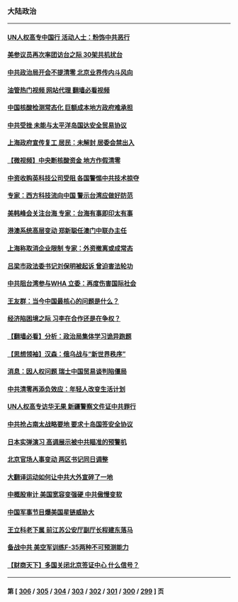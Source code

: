 ### 大陆政治
---
#### [UN人权高专中国行 活动人士：粉饰中共恶行](../../pages/ncid277/n13748834.md?05310445) 
#### [美参议员再次率团访台之际 30架共机扰台](../../pages/ncid277/n13748744.md?05310445) 
#### [中共政治局开会不提清零 北京业界传内斗风向](../../pages/ncid277/n13748672.md?05310445) 
#### [油管热门视频 网站代理 翻墙必看视频](http://209.222.30.114:81/youtube.html?05310445)
#### [中国核酸检测常态化 巨额成本地方政府难承担](../../pages/ncid277/n13748745.md?05310445) 
#### [中共受挫 未能与太平洋岛国达安全贸易协议](../../pages/ncid277/n13748631.md?05310445) 
#### [上海政府宣传复工 居民：未解封 居委会禁出入](../../pages/ncid277/n13748713.md?05310445) 
#### [【微视频】中央断核酸资金 地方作假清零](../../pages/ncid277/n13748693.md?05310445) 
#### [中资收购英科技公司受阻 各国警惕中共技术掠夺](../../pages/ncid277/n13748635.md?05310445) 
#### [专家：西方科技流向中国 警示台湾应做好防范](../../pages/ncid277/n13748557.md?05310445) 
#### [美韩峰会关注台海 专家：台海有事即印太有事](../../pages/ncid277/n13748506.md?05310445) 
#### [港澳系统高层变动 郑新聪任澳门中联办主任](../../pages/ncid277/n13748487.md?05310445) 
#### [上海称取消企业限制 专家：外资撤离或成常态](../../pages/ncid277/n13748403.md?05310445) 
#### [吕梁市政法委书记刘保明被起诉 曾迫害法轮功](../../pages/ncid277/n13748453.md?05310445) 
#### [中共阻台湾参与WHA 立委：再度伤害国际社会](../../pages/ncid277/n13748357.md?05310445) 
#### [王友群：当今中国最核心的问题是什么？](../../pages/ncid277/n13747599.md?05310445) 
#### [经济陷困境之际 习李在合作还是在争权？](../../pages/ncid277/n13747580.md?05310445) 
#### [【翻墙必看】分析：政治局集体学习诡异跑题](../../pages/ncid277/n13748281.md?05310445) 
#### [【思想领袖】汉森：俄乌战与“新世界秩序”](../../pages/ncid277/n13710805.md?05310445) 
#### [消息：因人权问题 瑞士中国贸易谈判陷僵局](../../pages/ncid277/n13748201.md?05310445) 
#### [中共清零再添负效应：年轻人改变生活计划](../../pages/ncid277/n13748102.md?05310445) 
#### [UN人权高专访华无果 新疆警察文件证中共罪行](../../pages/ncid277/n13748112.md?05310445) 
#### [中共抢占南太战略要地 要求十岛国签安全协议](../../pages/ncid277/n13748106.md?05310445) 
#### [日本实弹演习 高调展示被中共瞄准的预警机](../../pages/ncid277/n13748020.md?05310445) 
#### [北京官场人事变动 两区书记同日调整](../../pages/ncid277/n13747720.md?05310445) 
#### [大翻译运动如何让中共大外宣碎了一地](../../pages/ncid277/n13743979.md?05310445) 
#### [中概股审计 美国宽容变强硬 中共傲慢变软](../../pages/ncid277/n13747819.md?05310445) 
#### [中国军事节目爆美国星链威胁大](../../pages/ncid277/n13747800.md?05310445) 
#### [王立科老下属 前江苏公安厅副厅长程建东落马](../../pages/ncid277/n13747719.md?05310445) 
#### [备战中共 美空军训练F-35两种不可预测能力](../../pages/ncid277/n13743980.md?05310445) 
#### [【财商天下】多国关闭北京签证中心 什么信号？](../../pages/ncid277/n13747687.md?05310445) 

---
#### 第 [ [306](./306.md?05310445) / [305](./305.md?05310445) / [304](./304.md?05310445) / [303](./303.md?05310445) / [302](./302.md?05310445) / [301](./301.md?05310445) / [300](./300.md?05310445) / [299](./299.md?05310445) ] 页
